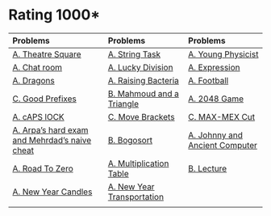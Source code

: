 # Rating 1000*
| Problems | Problems | Problems |
| :- | :- | :- |
| [A. Theatre Square](https://codeforces.com/problemset/problem/1/A) | [A. String Task](https://codeforces.com/problemset/problem/118/A) | [A. Young Physicist](https://codeforces.com/problemset/problem/69/A) |
| [A. Chat room](https://codeforces.com/problemset/problem/58/A) | [A. Lucky Division](https://codeforces.com/problemset/problem/122/A) | [A. Expression](https://codeforces.com/problemset/problem/479/A) |
| [A. Dragons](https://codeforces.com/problemset/problem/230/A) | [A. Raising Bacteria](https://codeforces.com/problemset/problem/579/A) | [A. Football](https://codeforces.com/problemset/problem/43/A) |
| [C. Good Prefixes](https://codeforces.com/problemset/problem/1985/C) | [B. Mahmoud and a Triangle](https://codeforces.com/problemset/problem/766/B) | [A. 2048 Game](https://codeforces.com/problemset/problem/1221/A) |
| [A. cAPS lOCK](https://codeforces.com/contest/131/problem/A) | [C. Move Brackets](https://codeforces.com/problemset/problem/1374/C) | [C. MAX-MEX Cut](https://codeforces.com/problemset/problem/1566/C) |
| [A. Arpa’s hard exam and Mehrdad’s naive cheat](https://codeforces.com/problemset/problem/742/A) | [B. Bogosort](https://codeforces.com/problemset/problem/1312/B) | [A. Johnny and Ancient Computer](https://codeforces.com/problemset/problem/1362/A) |
| [A. Road To Zero](https://codeforces.com/problemset/problem/1342/A) | [A. Multiplication Table](https://codeforces.com/problemset/problem/577/A) | [B. Lecture](https://codeforces.com/problemset/problem/499/B) |
| [A. New Year Candles](https://codeforces.com/problemset/problem/379/A) | [A. New Year Transportation](https://codeforces.com/problemset/problem/500/A) | []() |
| []() | []() | []() |